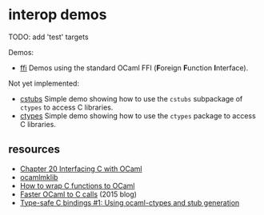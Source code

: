 # interop demos

TODO: add 'test' targets

Demos:

* [ffi](ffi/readme.md) Demos using the standard OCaml FFI (**F**oreign **F**unction **I**nterface).

Not yet implemented:
* [cstubs](cstubs) Simple demo showing how to use the `cstubs` subpackage of `ctypes` to access C libraries.
* [ctypes](ctypes) Simple demo showing how to use the `ctypes` package to access C libraries.

## resources

* [Chapter 20  Interfacing C with OCaml](https://caml.inria.fr/pub/docs/manual-ocaml-4.11/intfc.html)
* [ocamlmklib](https://caml.inria.fr/pub/docs/manual-ocaml/intfc.html#s%3Aocamlmklib)
* [How to wrap C functions to OCaml](http://decapode314.free.fr/ocaml/ocaml-wrapping-c.html)
* [Faster OCaml to C calls](https://blog.janestreet.com/faster-ocaml-to-c-calls/) (2015 blog)
* [Type-safe C bindings #1: Using ocaml-ctypes and stub generation](http://simonjbeaumont.com/posts/ocaml-ctypes/)